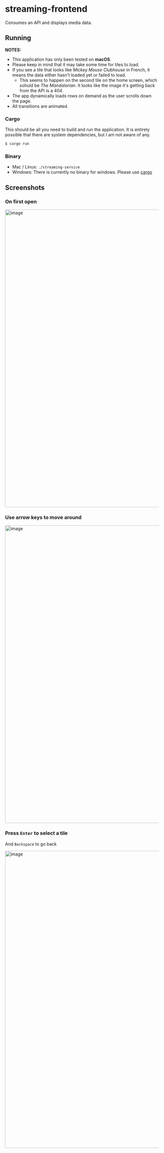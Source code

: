 # streaming-frontend

Consumes an API and displays media data.

## Running

**NOTES:**

- This application has only been tested on **macOS**.
- Please keep in mind that it may take some time for tiles to load.
- If you see a tile that looks like _Mickey Mouse Clubhouse_ in French, it means the data either hasn't loaded yet or failed to load.
  - This seems to happen on the second tile on the home screen, which sohuld be _The Mandalorian_. It looks like the image it's getting back from the API is a 404.
- The app dynamically loads rows on demand as the user scrolls down the page.
- All transitions are animated.

### Cargo

This should be all you need to build and run the application. It is entirely possible that there are system dependencies, but I am not aware of any.

```bash
$ cargo run
```

### Binary

- Mac / Linux: `./streaming-service`
- Windows: There is currently no binary for windows. Please use [cargo](#Cargo)

## Screenshots

### On first open

<img width="972" alt="image" src="https://user-images.githubusercontent.com/12021069/138652110-dc5e0bdb-69f9-4357-aabe-92343e4bee25.png">

### Use arrow keys to move around

<img width="972" alt="image" src="https://user-images.githubusercontent.com/12021069/138652345-2027a560-2849-4683-993d-79b04cb5fe58.png">

### Press `Enter` to select a tile

And `Backspace` to go back

<img width="970" alt="image" src="https://user-images.githubusercontent.com/12021069/138652634-30451f6d-f90c-4e87-8563-c698cda483e9.png">
